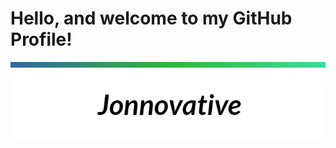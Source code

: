 <!--
**Pythonidaer/pythonidaer** is a ✨ _special_ ✨ repository because its `README.md` (this file) appears on your GitHub profile.

Here are some ideas to get you started:

- 🔭 I’m currently working on ...
- 🌱 I’m currently learning ...
- 👯 I’m looking to collaborate on ...
- 🤔 I’m looking for help with ...
- 💬 Ask me about ...
- 📫 How to reach me: ...
- 😄 Pronouns: ...
- ⚡ Fun fact: ...
-->

# Hello, and welcome to my GitHub Profile!
<img src="https://raw.githubusercontent.com/Pythonidaer/pythonidaer/main/images/githubprofile.png" alt="Jonathan Hammond's website is jonnovative.biz" style="max-width: 100%">

